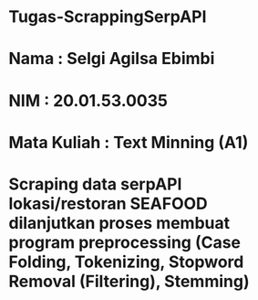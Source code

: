 # Tugas-ScrappingSerpAPI

# Nama        : Selgi Agilsa Ebimbi
# NIM         : 20.01.53.0035
# Mata Kuliah : Text Minning (A1)

# Scraping data serpAPI lokasi/restoran SEAFOOD dilanjutkan proses membuat program preprocessing (Case Folding, Tokenizing, Stopword Removal (Filtering), Stemming)
